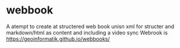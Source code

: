 # webbook
A atempt to create at structered web book unisn xml for structer and markdown/html as content and including a video sync
Webrook is https://geoinformatik.github.io/webbooks/
